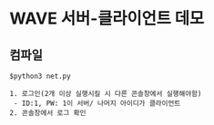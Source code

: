 # WAVE 서버-클라이언트 데모

## 컴파일
    $python3 net.py

    1. 로그인(2개 이상 실행시킬 시 다른 콘솔창에서 실행해야함)
     - ID:1, PW: 1이 서버/ 나머지 아이디가 클라이언트
    2. 콘솔창에서 로그 확인

